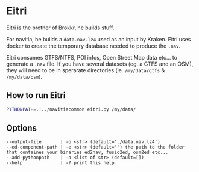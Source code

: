 # Eitri

Eitri is the brother of Brokkr, he builds stuff.
 
For navitia, he builds a `data.nav.lz4` used as an input by Kraken. Eitri uses docker to create the temporary database needed to produce the `.nav`.

Eitri consumes GTFS/NTFS, POI infos, Open Street Map data etc... to generate a `.nav` file. If you have several datasets (eg. a GTFS and an OSM), they will need to be in sperarate directories (ie. `/my/data/gtfs` & `/my/data/osm`).

## How to run Eitri

```sh
PYTHONPATH=.:../navitiacommon eitri.py /my/data/
```

## Options
```
--output-file       | -o <str> (default='./data.nav.lz4')
--ed-component-path | -e <str> (default='') the path to the folder that containes your binaries ed2nav, fusio2ed, osm2ed etc...
--add-pythonpath    | -a <list of str> (default=[])
--help              | -? print this help
```
